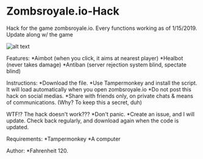 # Zombsroyale.io-Hack
Hack for the game zombsroyale.io. Every functions working as of 1/15/2019. Update along w/ the game

![alt text](https://veedif.com/files/thumbs/zombsroyale-io.jpg)

Features: 
*Aimbot (when you click, it aims at nearest player)
*Healbot (never takes damage)
*Antiban (server rejection system blind, spectate blind)

Instructions: 
*Download the file. 
*Use Tampermonkey and install the script. It will load automatically when you open zombsroyale.io 
*Do not post this hack on social medias. 
*Share with friends only, on private chats & means of communications. (Why? To keep this a secret, duh)

WTF!? The hack doesn't work???
*Don't panic. 
*Create an issue, and I will update. Check back regularly, and download again when the code is updated.

Requirements: 
*Tampermonkey
*A computer

Author: 
*Fahrenheit 120.
